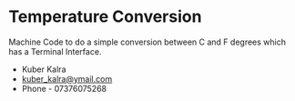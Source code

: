 Temperature Conversion
==============================

Machine Code to do a simple conversion between C and F degrees which has a Terminal Interface.

- Kuber Kalra
- kuber_kalra@ymail.com
- Phone - 07376075268
